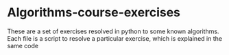 Algorithms-course-exercises
===========================

These are a set of exercises resolved in python to some known algorithms. Each file is a script to resolve a particular exercise, which is explained in the same code
